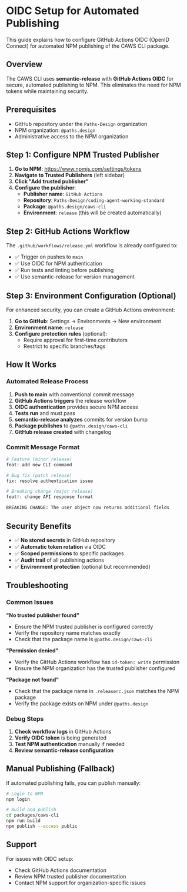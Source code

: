 # OIDC Setup for Automated Publishing

This guide explains how to configure GitHub Actions OIDC (OpenID Connect) for automated NPM publishing of the CAWS CLI package.

## Overview

The CAWS CLI uses **semantic-release** with **GitHub Actions OIDC** for secure, automated publishing to NPM. This eliminates the need for NPM tokens while maintaining security.

## Prerequisites

- GitHub repository under the `Paths-Design` organization
- NPM organization: `@paths.design`
- Administrative access to the NPM organization

## Step 1: Configure NPM Trusted Publisher

1. **Go to NPM**: https://www.npmjs.com/settings/tokens
2. **Navigate to Trusted Publishers** (left sidebar)
3. **Click "Add trusted publisher"**
4. **Configure the publisher**:
   - **Publisher name**: `GitHub Actions`
   - **Repository**: `Paths-Design/coding-agent-working-standard`
   - **Package**: `@paths.design/caws-cli`
   - **Environment**: `release` (this will be created automatically)

## Step 2: GitHub Actions Workflow

The `.github/workflows/release.yml` workflow is already configured to:

- ✅ Trigger on pushes to `main`
- ✅ Use OIDC for NPM authentication
- ✅ Run tests and linting before publishing
- ✅ Use semantic-release for version management

## Step 3: Environment Configuration (Optional)

For enhanced security, you can create a GitHub Actions environment:

1. **Go to GitHub**: Settings → Environments → New environment
2. **Environment name**: `release`
3. **Configure protection rules** (optional):
   - Require approval for first-time contributors
   - Restrict to specific branches/tags

## How It Works

### Automated Release Process

1. **Push to main** with conventional commit message
2. **GitHub Actions triggers** the release workflow
3. **OIDC authentication** provides secure NPM access
4. **Tests run** and must pass
5. **semantic-release analyzes** commits for version bump
6. **Package publishes** to `@paths.design/caws-cli`
7. **GitHub release created** with changelog

### Commit Message Format

```bash
# Feature (minor release)
feat: add new CLI command

# Bug fix (patch release)
fix: resolve authentication issue

# Breaking change (major release)
feat!: change API response format

BREAKING CHANGE: The user object now returns additional fields
```

## Security Benefits

- ✅ **No stored secrets** in GitHub repository
- ✅ **Automatic token rotation** via OIDC
- ✅ **Scoped permissions** to specific packages
- ✅ **Audit trail** of all publishing actions
- ✅ **Environment protection** (optional but recommended)

## Troubleshooting

### Common Issues

**"No trusted publisher found"**
- Ensure the NPM trusted publisher is configured correctly
- Verify the repository name matches exactly
- Check that the package name is `@paths.design/caws-cli`

**"Permission denied"**
- Verify the GitHub Actions workflow has `id-token: write` permission
- Ensure the NPM organization has the trusted publisher configured

**"Package not found"**
- Check that the package name in `.releaserc.json` matches the NPM package
- Verify the package exists on NPM under `@paths.design`

### Debug Steps

1. **Check workflow logs** in GitHub Actions
2. **Verify OIDC token** is being generated
3. **Test NPM authentication** manually if needed
4. **Review semantic-release configuration**

## Manual Publishing (Fallback)

If automated publishing fails, you can publish manually:

```bash
# Login to NPM
npm login

# Build and publish
cd packages/caws-cli
npm run build
npm publish --access public
```

## Support

For issues with OIDC setup:
- Check GitHub Actions documentation
- Review NPM trusted publisher documentation
- Contact NPM support for organization-specific issues
